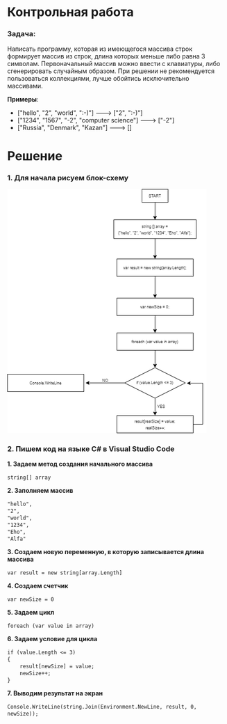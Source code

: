 # Контрольная работа

### **Задача**: 
Написать программу, которая из имеющегося массива строк формирует массив из строк, длина которых меньше либо равна 3 символам. Первоначальный массив можно ввести с клавиатуры, либо сгенерировать случайным образом. При решении не рекомендуется пользоваться коллекциями, лучше обойтись исключительно массивами.

**Примеры**:

   * ["hello", "2", "world", ":-)"] ---> ["2", ":-)"]
   * ["1234", "1567", "-2", "computer science"] ---> ["-2"]
   * ["Russia", "Denmark", "Kazan"] ---> []

# Решение

### 1. Для начала рисуем блок-схему

![image info](Diagram.png)

### 2. Пишем код на языке C# в Visual Studio Code

   **1. Задаем метод создания начального массива**

    string[] array 

   **2. Заполняем массив**

    "hello",
    "2",
    "world",
    "1234",
    "Eho",
    "Alfa"

   **3. Создаем новую переменную, в которую записывается длина массива**

    var result = new string[array.Length]

   **4. Создаем счетчик**

    var newSize = 0

   **5. Задаем цикл**

    foreach (var value in array)

   **6. Задаем условие для цикла**

    if (value.Length <= 3)
    {
        result[newSize] = value;
        newSize++;
    }

   **7. Выводим результат на экран**

    Console.WriteLine(string.Join(Environment.NewLine, result, 0, newSize));

